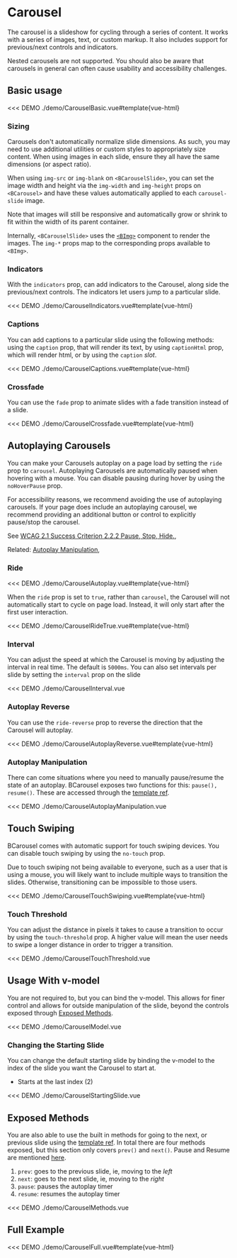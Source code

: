 # Carousel

<PageHeader>

The carousel is a slideshow for cycling through a series of content. It works with a series of images, text,
or custom markup. It also includes support for previous/next controls and indicators.

Nested carousels are not supported. You should also be aware that carousels in general can often cause
usability and accessibility challenges.

</PageHeader>

## Basic usage

<<< DEMO ./demo/CarouselBasic.vue#template{vue-html}

### Sizing

Carousels don't automatically normalize slide dimensions. As such, you may need to use additional
utilities or custom styles to appropriately size content. When using images in each slide, ensure
they all have the same dimensions (or aspect ratio).

When using `img-src` or `img-blank` on `<BCarouselSlide>`, you can set the image width and height
via the `img-width` and `img-height` props on `<BCarousel>` and have these values automatically
applied to each `carousel-slide` image.

Note that images will still be responsive and automatically grow or shrink to fit within the width
of its parent container.

Internally, `<BCarouselSlide>` uses the [`<BImg>`](/docs/components/image) component to render
the images. The `img-*` props map to the corresponding props available to `<BImg>`.

### Indicators

With the `indicators` prop, can add indicators to the Carousel, along side the previous/next controls. The indicators let users jump to a particular slide.

<<< DEMO ./demo/CarouselIndicators.vue#template{vue-html}

### Captions

You can add captions to a particular slide using the following methods: using the `caption` prop, that will render its text, by using `captionHtml` prop, which will render html, or by using the `caption` _slot_.

<<< DEMO ./demo/CarouselCaptions.vue#template{vue-html}

### Crossfade

You can use the `fade` prop to animate slides with a fade transition instead of a slide.

<<< DEMO ./demo/CarouselCrossfade.vue#template{vue-html}

## Autoplaying Carousels

You can make your Carousels autoplay on a page load by setting the `ride` prop to `carousel`. Autoplaying Carousels are automatically paused when hovering with a mouse. You can disable pausing during hover by using the `noHoverPause` prop.

<BAlert :model-value="true" variant="info">
For accessibility reasons, we recommend avoiding the use of autoplaying carousels. If your page does include an autoplaying carousel, we recommend providing an additional button or control to explicitly pause/stop the carousel.

See [WCAG 2.1 Success Criterion 2.2.2 Pause, Stop, Hide.](https://www.w3.org/TR/WCAG21/#pause-stop-hide),

Related: [Autoplay Manipulation](#autoplay-manipulation),
</BAlert>

### Ride

<<< DEMO ./demo/CarouselAutoplay.vue#template{vue-html}

When the `ride` prop is set to `true`, rather than `carousel`, the Carousel will not automatically start to cycle on page load. Instead, it will only start after the first user interaction.

<<< DEMO ./demo/CarouselRideTrue.vue#template{vue-html}

### Interval

You can adjust the speed at which the Carousel is moving by adjusting the interval in real time. The default is `5000ms`. You can also set intervals per slide by setting the `interval` prop on the slide

<<< DEMO ./demo/CarouselInterval.vue

### Autoplay Reverse

You can use the `ride-reverse` prop to reverse the direction that the Carousel will autoplay.

<<< DEMO ./demo/CarouselAutoplayReverse.vue#template{vue-html}

### Autoplay Manipulation

There can come situations where you need to manually pause/resume the state of an autoplay. BCarousel exposes two functions for this: `pause(), resume()`. These are accessed through the [template ref](https://vuejs.org/guide/essentials/template-refs.html#template-refs).

<<< DEMO ./demo/CarouselAutoplayManipulation.vue

## Touch Swiping

BCarousel comes with automatic support for touch swiping devices. You can disable touch swiping by using the `no-touch` prop.

<BAlert :model-value="true" variant="info">
  Due to touch swiping not being available to everyone, such as a user that is using a mouse, you will likely want to include multiple ways to transition the slides. Otherwise, transitioning can be impossible to those users.
</BAlert>

<<< DEMO ./demo/CarouselTouchSwiping.vue#template{vue-html}

### Touch Threshold

You can adjust the distance in pixels it takes to cause a transition to occur by using the `touch-threshold` prop. A higher value will mean the user needs to swipe a longer distance in order to trigger a transition.

<<< DEMO ./demo/CarouselTouchThreshold.vue

## Usage With v-model

You are not required to, but you can bind the v-model. This allows for finer control and allows for outside manipulation of the slide, beyond the controls exposed through [Exposed Methods](#exposed-methods).

<<< DEMO ./demo/CarouselModel.vue

### Changing the Starting Slide

You can change the default starting slide by binding the v-model to the index of the slide you want the Carousel to start at.

- Starts at the last index (2)

<<< DEMO ./demo/CarouselStartingSlide.vue

## Exposed Methods

You are also able to use the built in methods for going to the next, or previous slide using the [template ref](https://vuejs.org/guide/essentials/template-refs.html#template-refs). In total there are four methods exposed, but this section only covers `prev()` and `next()`. Pause and Resume are mentioned [here](#autoplay-manipulation).

1. `prev`: goes to the previous slide, ie, moving to the _left_
2. `next`: goes to the next slide, ie, moving to the _right_
3. `pause`: pauses the autoplay timer
4. `resume`: resumes the autoplay timer

<<< DEMO ./demo/CarouselMethods.vue

## Full Example

<<< DEMO ./demo/CarouselFull.vue#template{vue-html}

<ComponentReference :data="data" />

<script setup lang="ts">
import {data} from '../../data/components/carousel.data'
</script>

